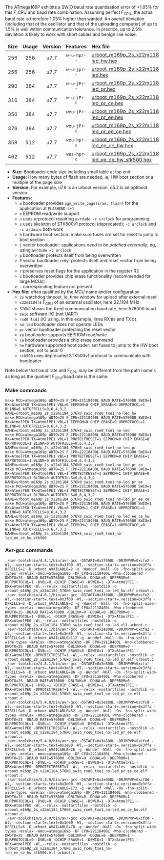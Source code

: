 The ATmega169P exhibits a SWIO baud rate quantisation error of +1.05% for this F_CPU and baud rate combination. Assuming perfect F<sub>CPU</sub>, the actual baud rate is therefore 1.05% higher than wanted. An overall deviation (including that of the oscillator and that of the uploading computer) of up to 1.5% is well within communication tolerance. In practice, up to 2.5% deviation is likely to work with short cables and benign line noise.

|Size|Usage|Version|Features|Hex file|
|:-:|:-:|:-:|:-:|:--|
|256|256|u7.7|`w-u-hpr--`|[urboot_m169p_2s_x22m1184_576k0_swio_rxe0_txe1_no-led_hw.hex](https://raw.githubusercontent.com/stefanrueger/urboot.hex/main/mcus/atmega169p/watchdog_2_s/external_oscillator_x/22m118400_hz/%2B576k0_baud/uart0_rxe0_txe1/no-led/urboot_m169p_2s_x22m1184_576k0_swio_rxe0_txe1_no-led_hw.hex)|
|256|256|u7.7|`w-u-jpr--`|[urboot_m169p_2s_x22m1184_576k0_swio_rxe0_txe1_no-led.hex](https://raw.githubusercontent.com/stefanrueger/urboot.hex/main/mcus/atmega169p/watchdog_2_s/external_oscillator_x/22m118400_hz/%2B576k0_baud/uart0_rxe0_txe1/no-led/urboot_m169p_2s_x22m1184_576k0_swio_rxe0_txe1_no-led.hex)|
|290|384|u7.7|`w-u-jPr--`|[urboot_m169p_2s_x22m1184_576k0_swio_rxe0_txe1_no-led_pr.hex](https://raw.githubusercontent.com/stefanrueger/urboot.hex/main/mcus/atmega169p/watchdog_2_s/external_oscillator_x/22m118400_hz/%2B576k0_baud/uart0_rxe0_txe1/no-led/urboot_m169p_2s_x22m1184_576k0_swio_rxe0_txe1_no-led_pr.hex)|
|316|384|u7.7|`w-u-jPr-c`|[urboot_m169p_2s_x22m1184_576k0_swio_rxe0_txe1_no-led_pr_ce.hex](https://raw.githubusercontent.com/stefanrueger/urboot.hex/main/mcus/atmega169p/watchdog_2_s/external_oscillator_x/22m118400_hz/%2B576k0_baud/uart0_rxe0_txe1/no-led/urboot_m169p_2s_x22m1184_576k0_swio_rxe0_txe1_no-led_pr_ce.hex)|
|350|384|u7.7|`weu-jPr--`|[urboot_m169p_2s_x22m1184_576k0_swio_rxe0_txe1_no-led_pr_ee.hex](https://raw.githubusercontent.com/stefanrueger/urboot.hex/main/mcus/atmega169p/watchdog_2_s/external_oscillator_x/22m118400_hz/%2B576k0_baud/uart0_rxe0_txe1/no-led/urboot_m169p_2s_x22m1184_576k0_swio_rxe0_txe1_no-led_pr_ee.hex)|
|376|384|u7.7|`weu-jPr-c`|[urboot_m169p_2s_x22m1184_576k0_swio_rxe0_txe1_no-led_pr_ee_ce.hex](https://raw.githubusercontent.com/stefanrueger/urboot.hex/main/mcus/atmega169p/watchdog_2_s/external_oscillator_x/22m118400_hz/%2B576k0_baud/uart0_rxe0_txe1/no-led/urboot_m169p_2s_x22m1184_576k0_swio_rxe0_txe1_no-led_pr_ee_ce.hex)|
|358|512|u7.7|`weu-hpr-c`|[urboot_m169p_2s_x22m1184_576k0_swio_rxe0_txe1_no-led_ee_ce_hw.hex](https://raw.githubusercontent.com/stefanrueger/urboot.hex/main/mcus/atmega169p/watchdog_2_s/external_oscillator_x/22m118400_hz/%2B576k0_baud/uart0_rxe0_txe1/no-led/urboot_m169p_2s_x22m1184_576k0_swio_rxe0_txe1_no-led_ee_ce_hw.hex)|
|462|512|u7.7|`wes-hpr-c`|[urboot_m169p_2s_x22m1184_576k0_swio_rxe0_txe1_no-led_ee_ce_hw_stk500.hex](https://raw.githubusercontent.com/stefanrueger/urboot.hex/main/mcus/atmega169p/watchdog_2_s/external_oscillator_x/22m118400_hz/%2B576k0_baud/uart0_rxe0_txe1/no-led/urboot_m169p_2s_x22m1184_576k0_swio_rxe0_txe1_no-led_ee_ce_hw_stk500.hex)|

- **Size:** Bootloader code size including small table at top end
- **Usage:** How many bytes of flash are needed, ie, HW boot section or a multiple of the page size
- **Version:** For example, u7.6 is an urboot version, o5.2 is an optiboot version
- **Features:**
  + `w` bootloader provides `pgm_write_page(sram, flash)` for the application at `FLASHEND-4+1`
  + `e` EEPROM read/write support
  + `u` uses urprotocol requiring `avrdude -c urclock` for programming
  + `s` uses skeleton of STK500v1 protocol (deprecated); `-c urclock` and `-c arduino` both work
  + `h` hardware boot section: make sure fuses are set for reset to jump to boot section
  + `j` vector bootloader: applications *need to be patched externally*, eg, using `avrdude -c urclock`
  + `p` bootloader protects itself from being overwritten
  + `P` vector bootloader only: protects itself and reset vector from being overwritten
  + `r` preserves reset flags for the application in the register R2
  + `c` bootloader provides chip erase functionality (recommended for large MCUs)
  + `-` corresponding feature not present
- **Hex file:** often qualified by the MCU name and/or configuration
  + `2s` watchdog timeout, ie, time window for upload after external reset
  + `x22m1184` is F<sub>CPU</sub> of an external oscillator, here 22.1184 MHz
  + `576k0` shows the fixed communication baud rate, here 576000 baud
  + `swio` software I/O (not UART)
  + `rxd0 txd1` I/O using, in this example, lines RX `D0` and TX `D1`
  + `no-led` bootloader does not operate LEDs
  + `pr` vector bootloader protecting the reset vector
  + `ee` bootloader supports EEPROM read/write
  + `ce` bootloader provides a chip erase command
  + `hw` hardware supported bootloader: set fuses to jump to the HW boot section, not to addr 0
  + `stk500` uses deprecated STK500v1 protocol to communicate with bootloader


Note below that baud rate and F<sub>CPU</sub> may be different from the path name's as long as the quotient F<sub>CPU</sub>/baud rate is the same.

### Make commands
```
make MCU=atmega169p WDTO=2S F_CPU=22118400L BAUD_RATE=576000 SWIO=1 RX=AtmelPE0 TX=AtmelPE1 VBL=0 EEPROM=0 CHIP_ERASE=0 URPROTOCOL=1 BLINK=0 AUTOFRILLS=0,6,4,3,2 NAME=urboot_m169p_2s_x22m1184_576k0_swio_rxe0_txe1_no-led_hw
make MCU=atmega169p WDTO=2S F_CPU=22118400L BAUD_RATE=576000 SWIO=1 RX=AtmelPE0 TX=AtmelPE1 VBL=1 EEPROM=0 CHIP_ERASE=0 URPROTOCOL=1 BLINK=0 AUTOFRILLS=0,6,4,3,2 NAME=urboot_m169p_2s_x22m1184_576k0_swio_rxe0_txe1_no-led
make MCU=atmega169p WDTO=2S F_CPU=22118400L BAUD_RATE=576000 SWIO=1 RX=AtmelPE0 TX=AtmelPE1 VBL=1 PROTECTRESET=1 EEPROM=0 CHIP_ERASE=0 URPROTOCOL=1 BLINK=0 AUTOFRILLS=0,6,4,3,2 NAME=urboot_m169p_2s_x22m1184_576k0_swio_rxe0_txe1_no-led_pr
make MCU=atmega169p WDTO=2S F_CPU=22118400L BAUD_RATE=576000 SWIO=1 RX=AtmelPE0 TX=AtmelPE1 VBL=1 PROTECTRESET=1 EEPROM=0 CHIP_ERASE=1 URPROTOCOL=1 BLINK=0 AUTOFRILLS=0,6,4,3,2 NAME=urboot_m169p_2s_x22m1184_576k0_swio_rxe0_txe1_no-led_pr_ce
make MCU=atmega169p WDTO=2S F_CPU=22118400L BAUD_RATE=576000 SWIO=1 RX=AtmelPE0 TX=AtmelPE1 VBL=1 PROTECTRESET=1 EEPROM=1 CHIP_ERASE=0 URPROTOCOL=1 BLINK=0 AUTOFRILLS=0,6,4,3,2 NAME=urboot_m169p_2s_x22m1184_576k0_swio_rxe0_txe1_no-led_pr_ee
make MCU=atmega169p WDTO=2S F_CPU=22118400L BAUD_RATE=576000 SWIO=1 RX=AtmelPE0 TX=AtmelPE1 VBL=1 PROTECTRESET=1 EEPROM=1 CHIP_ERASE=1 URPROTOCOL=1 BLINK=0 AUTOFRILLS=0,6,4,3,2 NAME=urboot_m169p_2s_x22m1184_576k0_swio_rxe0_txe1_no-led_pr_ee_ce
make MCU=atmega169p WDTO=2S F_CPU=22118400L BAUD_RATE=576000 SWIO=1 RX=AtmelPE0 TX=AtmelPE1 VBL=0 EEPROM=1 CHIP_ERASE=1 URPROTOCOL=1 BLINK=0 AUTOFRILLS=0,6,4,3,2 NAME=urboot_m169p_2s_x22m1184_576k0_swio_rxe0_txe1_no-led_ee_ce_hw
make MCU=atmega169p WDTO=2S F_CPU=22118400L BAUD_RATE=576000 SWIO=1 RX=AtmelPE0 TX=AtmelPE1 VBL=0 EEPROM=1 CHIP_ERASE=1 URPROTOCOL=0 BLINK=0 AUTOFRILLS=0,6,4,3,2 NAME=urboot_m169p_2s_x22m1184_576k0_swio_rxe0_txe1_no-led_ee_ce_hw_stk500
```

### Avr-gcc commands
```
./avr-toolchain/4.8.1/bin/avr-gcc -DSTART=0x3f00UL -DRJMPWP=0xcfe2 -Wl,--section-start=.text=0x3f00 -Wl,--section-start=.version=0x3ffa -DFRILLS=2 -D_urboot_AVAILABLE=2 -g -Wundef -Wall -Os -fno-split-wide-types -mrelax -mmcu=atmega169p -DF_CPU=22118400L -Wno-clobbered -DWDTO=2S -DBAUD_RATE=576000 -DBLINK=0 -DDUAL=0 -DEEPROM=0 -DURPROTOCOL=1 -DVBL=0 -DCHIP_ERASE=0 -DSWIO=1 -DTX=AtmelPE1 -DRX=AtmelPE0 -Wl,--relax -nostartfiles -nostdlib -o urboot_m169p_2s_x22m1184_576k0_swio_rxe0_txe1_no-led_hw.elf urboot.c
./avr-toolchain/4.8.1/bin/avr-gcc -DSTART=0x3f00UL -DRJMPWP=0xcfe2 -Wl,--section-start=.text=0x3f00 -Wl,--section-start=.version=0x3ffa -DFRILLS=2 -D_urboot_AVAILABLE=2 -g -Wundef -Wall -Os -fno-split-wide-types -mrelax -mmcu=atmega169p -DF_CPU=22118400L -Wno-clobbered -DWDTO=2S -DBAUD_RATE=576000 -DBLINK=0 -DDUAL=0 -DEEPROM=0 -DURPROTOCOL=1 -DVBL=1 -DCHIP_ERASE=0 -DSWIO=1 -DTX=AtmelPE1 -DRX=AtmelPE0 -Wl,--relax -nostartfiles -nostdlib -o urboot_m169p_2s_x22m1184_576k0_swio_rxe0_txe1_no-led.elf urboot.c
./avr-toolchain/4.8.1/bin/avr-gcc -DSTART=0x3e80UL -DRJMPWP=0xcfa2 -Wl,--section-start=.text=0x3e80 -Wl,--section-start=.version=0x3ffa -DFRILLS=6 -D_urboot_AVAILABLE=112 -g -Wundef -Wall -Os -fno-split-wide-types -mrelax -mmcu=atmega169p -DF_CPU=22118400L -Wno-clobbered -DWDTO=2S -DBAUD_RATE=576000 -DBLINK=0 -DDUAL=0 -DEEPROM=0 -DURPROTOCOL=1 -DVBL=1 -DCHIP_ERASE=0 -DSWIO=1 -DTX=AtmelPE1 -DRX=AtmelPE0 -DPROTECTRESET=1 -Wl,--relax -nostartfiles -nostdlib -o urboot_m169p_2s_x22m1184_576k0_swio_rxe0_txe1_no-led_pr.elf urboot.c
./avr-toolchain/4.8.1/bin/avr-gcc -DSTART=0x3e80UL -DRJMPWP=0xcfaf -Wl,--section-start=.text=0x3e80 -Wl,--section-start=.version=0x3ffa -DFRILLS=6 -D_urboot_AVAILABLE=86 -g -Wundef -Wall -Os -fno-split-wide-types -mrelax -mmcu=atmega169p -DF_CPU=22118400L -Wno-clobbered -DWDTO=2S -DBAUD_RATE=576000 -DBLINK=0 -DDUAL=0 -DEEPROM=0 -DURPROTOCOL=1 -DVBL=1 -DCHIP_ERASE=1 -DSWIO=1 -DTX=AtmelPE1 -DRX=AtmelPE0 -DPROTECTRESET=1 -Wl,--relax -nostartfiles -nostdlib -o urboot_m169p_2s_x22m1184_576k0_swio_rxe0_txe1_no-led_pr_ce.elf urboot.c
./avr-toolchain/5.4.0/bin/avr-gcc -DSTART=0x3e80UL -DRJMPWP=0xcfc0 -Wl,--section-start=.text=0x3e80 -Wl,--section-start=.version=0x3ffa -DFRILLS=6 -D_urboot_AVAILABLE=52 -g -Wundef -Wall -Os -fno-split-wide-types -mrelax -mmcu=atmega169p -DF_CPU=22118400L -Wno-clobbered -DWDTO=2S -DBAUD_RATE=576000 -DBLINK=0 -DDUAL=0 -DEEPROM=1 -DURPROTOCOL=1 -DVBL=1 -DCHIP_ERASE=0 -DSWIO=1 -DTX=AtmelPE1 -DRX=AtmelPE0 -DPROTECTRESET=1 -Wl,--relax -nostartfiles -nostdlib -o urboot_m169p_2s_x22m1184_576k0_swio_rxe0_txe1_no-led_pr_ee.elf urboot.c
./avr-toolchain/5.4.0/bin/avr-gcc -DSTART=0x3e80UL -DRJMPWP=0xcfcd -Wl,--section-start=.text=0x3e80 -Wl,--section-start=.version=0x3ffa -DFRILLS=6 -D_urboot_AVAILABLE=26 -g -Wundef -Wall -Os -fno-split-wide-types -mrelax -mmcu=atmega169p -DF_CPU=22118400L -Wno-clobbered -DWDTO=2S -DBAUD_RATE=576000 -DBLINK=0 -DDUAL=0 -DEEPROM=1 -DURPROTOCOL=1 -DVBL=1 -DCHIP_ERASE=1 -DSWIO=1 -DTX=AtmelPE1 -DRX=AtmelPE0 -DPROTECTRESET=1 -Wl,--relax -nostartfiles -nostdlib -o urboot_m169p_2s_x22m1184_576k0_swio_rxe0_txe1_no-led_pr_ee_ce.elf urboot.c
./avr-toolchain/5.4.0/bin/avr-gcc -DSTART=0x3e00UL -DRJMPWP=0xcf8d -Wl,--section-start=.text=0x3e00 -Wl,--section-start=.version=0x3ffa -DFRILLS=6 -D_urboot_AVAILABLE=172 -g -Wundef -Wall -Os -fno-split-wide-types -mrelax -mmcu=atmega169p -DF_CPU=22118400L -Wno-clobbered -DWDTO=2S -DBAUD_RATE=576000 -DBLINK=0 -DDUAL=0 -DEEPROM=1 -DURPROTOCOL=1 -DVBL=0 -DCHIP_ERASE=1 -DSWIO=1 -DTX=AtmelPE1 -DRX=AtmelPE0 -Wl,--relax -nostartfiles -nostdlib -o urboot_m169p_2s_x22m1184_576k0_swio_rxe0_txe1_no-led_ee_ce_hw.elf urboot.c
./avr-toolchain/5.4.0/bin/avr-gcc -DSTART=0x3e00UL -DRJMPWP=0xcfc0 -Wl,--section-start=.text=0x3e00 -Wl,--section-start=.version=0x3ffa -DFRILLS=6 -D_urboot_AVAILABLE=70 -g -Wundef -Wall -Os -fno-split-wide-types -mrelax -mmcu=atmega169p -DF_CPU=22118400L -Wno-clobbered -DWDTO=2S -DBAUD_RATE=576000 -DBLINK=0 -DDUAL=0 -DEEPROM=1 -DURPROTOCOL=0 -DVBL=0 -DCHIP_ERASE=1 -DSWIO=1 -DTX=AtmelPE1 -DRX=AtmelPE0 -Wl,--relax -nostartfiles -nostdlib -o urboot_m169p_2s_x22m1184_576k0_swio_rxe0_txe1_no-led_ee_ce_hw_stk500.elf urboot.c
```

